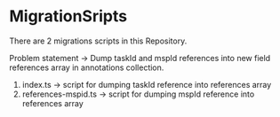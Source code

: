 # MigrationSripts
There are 2 migrations scripts in this Repository.

Problem statement -> Dump taskId and mspId references into new field references array in annotations collection.

1. index.ts            -> script for dumping taskId reference into references array
2. references-mspid.ts -> script for dumping mspId reference into references array
